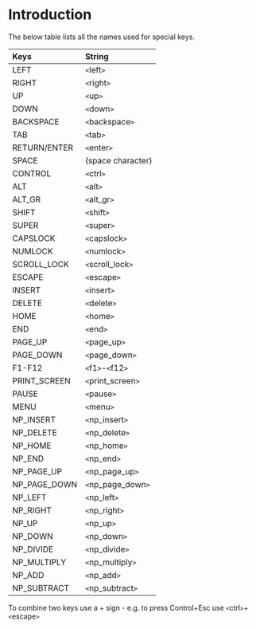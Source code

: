 # Introduction #

The below table lists all the names used for special keys.


| **Keys** | **String** |
|:---------|:-----------|
| LEFT     | `<`left`>` |
| RIGHT    | `<`right`>` |
| UP       | `<`up`>`   |
| DOWN     | `<`down`>` |
| BACKSPACE | `<`backspace`>` |
| TAB      | `<`tab`>`  |
| RETURN/ENTER | `<`enter`>` |
| SPACE    | (space character) |
| CONTROL  | `<`ctrl`>` |
| ALT      | `<`alt`>`  |
| ALT\_GR  | `<`alt\_gr`>` |
| SHIFT    | `<`shift`>` |
| SUPER    | `<`super`>` |
| CAPSLOCK | `<`capslock`>` |
| NUMLOCK  | `<`numlock`>` |
| SCROLL\_LOCK | `<`scroll\_lock`>` |
| ESCAPE   | `<`escape`>` |
| INSERT   | `<`insert`>` |
| DELETE   | `<`delete`>` |
| HOME     | `<`home`>` |
| END      | `<`end`>`  |
| PAGE\_UP | `<`page\_up`>` |
| PAGE\_DOWN | `<`page\_down`>` |
| F1-F12   | `<`f1`>`-`<`f12`>` |
| PRINT\_SCREEN | `<`print\_screen`>` |
| PAUSE    | `<`pause`>` |
| MENU     | `<`menu`>` |
| NP\_INSERT | `<`np\_insert`>` |
| NP\_DELETE | `<`np\_delete`>` |
| NP\_HOME | `<`np\_home`>` |
| NP\_END  | `<`np\_end`>` |
| NP\_PAGE\_UP | `<`np\_page\_up`>` |
| NP\_PAGE\_DOWN | `<`np\_page\_down`>` |
| NP\_LEFT | `<`np\_left`>` |
| NP\_RIGHT | `<`np\_right`>` |
| NP\_UP   | `<`np\_up`>` |
| NP\_DOWN | `<`np\_down`>` |
| NP\_DIVIDE | `<`np\_divide`>` |
| NP\_MULTIPLY | `<`np\_multiply`>` |
| NP\_ADD  | `<`np\_add`>` |
| NP\_SUBTRACT | `<`np\_subtract`>` |

To combine two keys use a + sign - e.g. to press Control+Esc use `<`ctrl`>`+`<`escape`>`